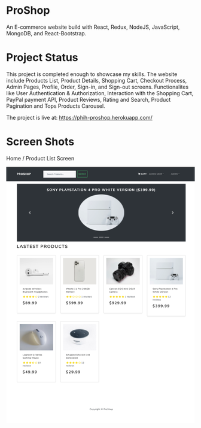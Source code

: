 # ProShop

An E-commerce website build with React, Redux, NodeJS, JavaScript, MongoDB, and React-Bootstrap.

# Project Status

This project is completed enough to showcase my skills. The website include Products List, Product Details, Shopping Cart, Checkout Process, Admin Pages, Profile, Order, Sign-in, and Sign-out screens. Functionalites like User Authentication & Authorization, Interaction with the Shopping Cart, PayPal payment API, Product Reviews, Rating and Search, Product Pagination and Tops Products Carousel.

The project is live at: https://phih-proshop.herokuapp.com/

# Screen Shots

Home / Product List Screen

![home](screenshots/home.png)
